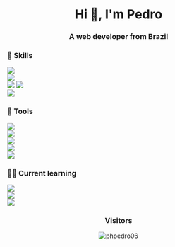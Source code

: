 <h1 align="center">Hi 👋, I'm Pedro</h1>
<h3 align="center">A web developer from Brazil</h3>

### 📕 Skills

<img src="https://img.shields.io/badge/HTML5-111111?style=for-the-badge&logo=html5&logoColor=FF8400"><br>
<img src="https://img.shields.io/badge/CSS3-111111?style=for-the-badge&logo=css3&logoColor=0066FF"><br>
<img src="https://img.shields.io/badge/Sass-111111?style=for-the-badge&logo=sass&logoColor=CC6699">
<img src="https://img.shields.io/badge/Javascript-111111?style=for-the-badge&logo=javascript&logoColor=FFFF00"><br>
<img src="https://img.shields.io/badge/Node.js-111111?style=for-the-badge&logo=node.js&logoColor=43853D"><br>

### 🔨 Tools

<img src="https://img.shields.io/badge/Photoshop-111111?style=for-the-badge&logo=Adobe%20Photoshop&logoColor=0066FF"><br>
<img src="https://img.shields.io/badge/Figma-111111?style=for-the-badge&logo=figma&logoColor=FF8400"><br>
<img src="https://img.shields.io/badge/Visual%20Studio%20Code-111111?style=for-the-badge&logo=visual%20studio%20code&logoColor=0066FF"><br>
<img src="https://img.shields.io/badge/Git-111111?style=for-the-badge&logo=git&logoColor=FF8400"><br>
<img src="https://img.shields.io/badge/Github-111111?style=for-the-badge&logo=github&logoColor=FFFFFF"><br>

### 👨‍💻 Current learning

<img src="https://img.shields.io/badge/TypeScript-111111?style=for-the-badge&logo=typescript&logoColor=1793EB"><br>
<img src="https://img.shields.io/badge/React-111111?style=for-the-badge&logo=react&logoColor=17EBE4"><br>
<img src="https://img.shields.io/badge/SQL-111111?style=for-the-badge&logo=mysql&logoColor=FFFFFF"><br>

<h3 align="center">Visitors</h3>
<p align="center"> <img src="https://komarev.com/ghpvc/?username=phpedro06&label=Profile%20views&color=0e75b6&style=flat" alt="phpedro06" /></p>
